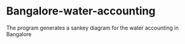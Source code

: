 # Bangalore-water-accounting
The program generates a sankey diagram for the water accounting in Bangalore
